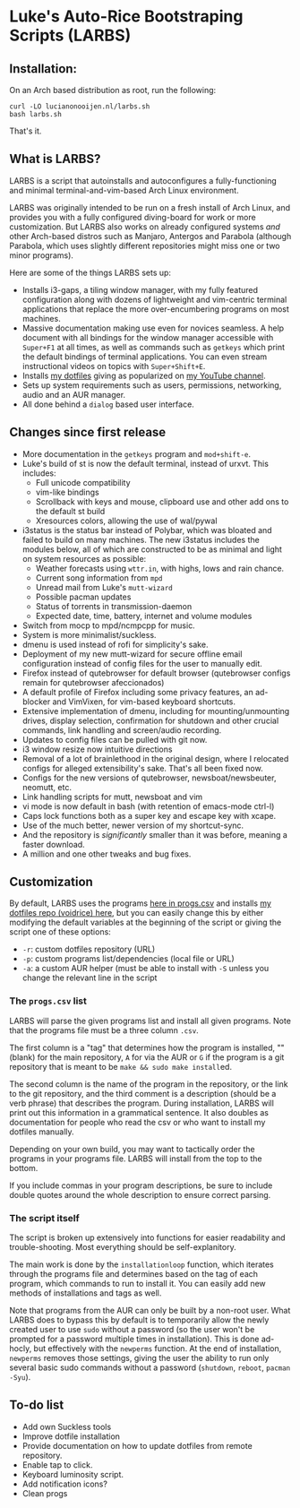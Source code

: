 # Luke's Auto-Rice Bootstraping Scripts (LARBS)


## Installation:

On an Arch based distribution as root, run the following:

```
curl -LO lucianonooijen.nl/larbs.sh
bash larbs.sh
```

That's it.

## What is LARBS?

LARBS is a script that autoinstalls and autoconfigures a fully-functioning
and minimal terminal-and-vim-based Arch Linux environment.

LARBS was originally intended to be run on a fresh install of Arch Linux, and
provides you with a fully configured diving-board for work or more
customization. But LARBS also works on already configured systems *and* other
Arch-based distros such as Manjaro, Antergos and Parabola (although Parabola,
which uses slightly different repositories might miss one or two minor
programs).

Here are some of the things LARBS sets up:

- Installs i3-gaps, a tiling window manager, with my fully featured
  configuration along with dozens of lightweight and vim-centric terminal
  applications that replace the more over-encumbering
  programs on most machines.
- Massive documentation making use even for novices seamless. A help document
  with all bindings for the window manager accessible with `Super+F1` at all
  times, as well as commands such as `getkeys` which print the default bindings
  of terminal applications. You can even stream instructional videos on topics
  with `Super+Shift+E`.
- Installs [my dotfiles](https://github.com/lukesmithxyz/voidrice) giving as
  popularized on [my YouTube channel](https://youtube.com/c/Lukesmithxyz).
- Sets up system requirements such as users, permissions, networking, audio and
  an AUR manager.
- All done behind a `dialog` based user interface.

## Changes since first release

- More documentation in the `getkeys` program and `mod+shift-e`.
- Luke's build of st is now the default terminal, instead of urxvt. This
  includes:
  	- Full unicode compatibility
	- vim-like bindings
	- Scrollback with keys and mouse, clipboard use and other add ons to
	  the default st build
	- Xresources colors, allowing the use of wal/pywal
- i3status is the status bar instead of Polybar, which was bloated and failed
  to build on many machines. The new i3status includes the modules below, all
  of which are constructed to be as minimal and light on system resources as
  possible:
  	- Weather forecasts using `wttr.in`, with highs, lows and rain chance.
	- Current song information from `mpd`
	- Unread mail from Luke's `mutt-wizard`
	- Possible pacman updates
	- Status of torrents in transmission-daemon
	- Expected date, time, battery, internet and volume modules
- Switch from mocp to mpd/ncmpcpp for music.
- System is more minimalist/suckless.
- dmenu is used instead of rofi for simplicity's sake.
- Deployment of my new mutt-wizard for secure offline email configuration
  instead of config files for the user to manually edit.
- Firefox instead of qutebrowser for default browser (qutebrowser configs
  remain for qutebrowser afeccionados)
- A default profile of Firefox including some privacy features, an ad-blocker
  and VimVixen, for vim-based keyboard shortcuts.
- Extensive implementation of dmenu, including for mounting/unmounting drives,
  display selection, confirmation for shutdown and other crucial commands, link
  handling and screen/audio recording.
- Updates to config files can be pulled with git now.
- i3 window resize now intuitive directions
- Removal of a lot of brainlethood in the original design, where I relocated
  configs for alleged extensibility's sake. That's all been fixed now.
- Configs for the new versions of qutebrowser, newsboat/newsbeuter, neomutt,
  etc.
- Link handling scripts for mutt, newsboat and vim
- vi mode is now default in bash (with retention of emacs-mode ctrl-l)
- Caps lock functions both as a super key and escape key with xcape.
- Use of the much better, newer version of my shortcut-sync.
- And the repository is *significantly* smaller than it was before, meaning a
  faster download.
- A million and one other tweaks and bug fixes.

## Customization

By default, LARBS uses the programs [here in progs.csv](progs.csv) and installs
[my dotfiles repo (voidrice) here](https://github.com/lukesmithxyz/voidrice),
but you can easily change this by either modifying the default variables at the
beginning of the script or giving the script one of these options:

- `-r`: custom dotfiles repository (URL)
- `-p`: custom programs list/dependencies (local file or URL)
- `-a`: a custom AUR helper (must be able to install with `-S` unless you
  change the relevant line in the script

### The `progs.csv` list

LARBS will parse the given programs list and install all given programs. Note
that the programs file must be a three column `.csv`.

The first column is a "tag" that determines how the program is installed, ""
(blank) for the main repository, `A` for via the AUR or `G` if the program is a
git repository that is meant to be `make && sudo make install`ed.

The second column is the name of the program in the repository, or the link to
the git repository, and the third comment is a description (should be a verb
phrase) that describes the program. During installation, LARBS will print out
this information in a grammatical sentence. It also doubles as documentation
for people who read the csv or who want to install my dotfiles manually.

Depending on your own build, you may want to tactically order the programs in
your programs file. LARBS will install from the top to the bottom.

If you include commas in your program descriptions, be sure to include double quotes around the whole description to ensure correct parsing.

### The script itself

The script is broken up extensively into functions for easier readability and
trouble-shooting. Most everything should be self-explanitory.

The main work is done by the `installationloop` function, which iterates
through the programs file and determines based on the tag of each program,
which commands to run to install it. You can easily add new methods of
installations and tags as well.

Note that programs from the AUR can only be built by a non-root user. What
LARBS does to bypass this by default is to temporarily allow the newly created
user to use `sudo` without a password (so the user won't be prompted for a
password multiple times in installation). This is done ad-hocly, but
effectively with the `newperms` function. At the end of installation,
`newperms` removes those settings, giving the user the ability to run only
several basic sudo commands without a password (`shutdown`, `reboot`,
`pacman -Syu`).

## To-do list

- Add own Suckless tools
- Improve dotfile installation
- Provide documentation on how to update dotfiles from remote repository.
- Enable tap to click.
- Keyboard luminosity script.
- Add notification icons?
- Clean progs
